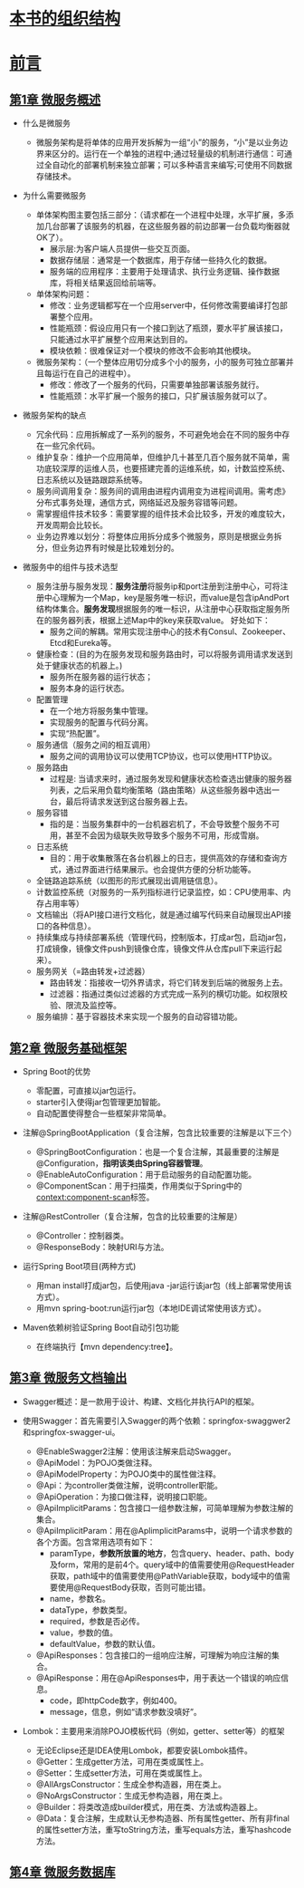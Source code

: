 
# [本书的组织结构](docs/本书的组织结构.md "本书的组织结构")

# [前言](docs/前言.md "前言")

## [第1章 微服务概述](docs/第1章微服务概述.md "第1章微服务概述")

* 什么是微服务
    * 微服务架构是将单体的应用开发拆解为一组“小”的服务，“小”是以业务边界来区分的。运行在一个单独的进程中;通过轻量级的机制进行通信：可通过全自动化的部署机制来独立部署；可以多种语言来编写;可使用不同数据存储技术。

* 为什么需要微服务
    * 单体架构图主要包括三部分：（请求都在一个进程中处理，水平扩展，多添加几台部署了该服务的机器，在这些服务器的前边部署一台负载均衡器就OK了）。
        * 展示层:为客户端人员提供一些交互页面。
        * 数据存储层：通常是一个数据库，用于存储一些持久化的数据。
        * 服务端的应用程序：主要用于处理请求、执行业务逻辑、操作数据库，将相关结果返回给前端等。
    * 单体架构问题：
        * 修改：业务逻辑都写在一个应用server中，任何修改需要编译打包部署整个应用。
        * 性能瓶颈：假设应用只有一个接口到达了瓶颈，要水平扩展该接口，只能通过水平扩展整个应用来达到目的。
        * 模块依赖：很难保证对一个模块的修改不会影响其他模块。
    * 微服务架构：（一个整体应用切分成多个小的服务，小的服务可独立部署并且每运行在自己的进程中）。
        * 修改：修改了一个服务的代码，只需要单独部署该服务就行。
        * 性能瓶颈：水平扩展一个服务的接口，只扩展该服务就可以了。

* 微服务架构的缺点
    * 冗余代码：应用拆解成了一系列的服务，不可避免地会在不同的服务中存在一些冗余代码。
    * 维护复杂：维护一个应用简单，但维护几十甚至几百个服务就不简单，需功底较深厚的运维人员，也要搭建完善的运维系统，如，计数监控系统、日志系统以及链路跟踪系统等。
    * 服务间调用复杂：服务间的调用由进程内调用变为进程间调用。需考虑》分布式事务处理，通信方式，网络延迟及服务容错等问题。
    * 需掌握组件技术较多：需要掌握的组件技术会比较多，开发的难度较大，开发周期会比较长。
    * 业务边界难以划分：将整体应用拆分成多个微服务，原则是根据业务拆分，但业务边界有时候是比较难划分的。

* 微服务中的组件与技术选型
    * 服务注册与服务发现：**服务注册**将服务ip和port注册到注册中心，可将注册中心理解为一个Map，key是服务唯一标识，而value是包含ipAndPort结构体集合。**服务发现**根据服务的唯一标识，从注册中心获取指定服务所在的服务器列表，根据上述Map中的key来获取value。 好处如下：
        * 服务之间的解耦。常用实现注册中心的技术有Consul、Zookeeper、Etcd和Eureka等。
    * 健康检查：(目的为在服务发现和服务路由时，可以将服务调用请求发送到处于健康状态的机器上。)
        * 服务所在服务器的运行状态；
        * 服务本身的运行状态。
    * 配置管理
        * 在一个地方将服务集中管理。
        * 实现服务的配置与代码分离。
        * 实现“热配置”。
    * 服务通信（服务之间的相互调用）
        * 服务之间的调用协议可以使用TCP协议，也可以使用HTTP协议。
    * 服务路由
        * 过程是: 当请求来时，通过服务发现和健康状态检查选出健康的服务器列表，之后采用负载均衡策略（路由策略）从这些服务器中选出一台，最后将请求发送到这台服务器上去。
    * 服务容错
        * 指的是：当服务集群中的一台机器宕机了，不会导致整个服务不可用，甚至不会因为级联失败导致多个服务不可用，形成雪崩。
    * 日志系统
        * 目的：用于收集散落在各台机器上的日志，提供高效的存储和查询方式，通过界面进行结果展示。也会提供方便的分析功能等。
    * 全链路追踪系统（以图形的形式展现出调用链信息）。
    * 计数监控系统（对服务的一系列指标进行记录监控，如：CPU使用率、内存占用率等）
    * 文档输出（将API接口进行文档化，就是通过编写代码来自动展现出API接口的各种信息）。
    * 持续集成与持续部署系统（管理代码，控制版本，打成ar包，启动jar包，打成镜像，镜像文件push到镜像仓库，镜像文件从仓库pull下来运行起来）。
    * 服务网关（=路由转发+过滤器）
        * 路由转发：指接收一切外界请求，将它们转发到后端的微服务上去。
        * 过滤器：指通过类似过滤器的方式完成一系列的横切功能。如权限校验、限流及监控等。
    * 服务编排：基于容器技术来实现一个服务的自动容错功能。



## [第2章 微服务基础框架](docs/第2章微服务基础框架.md "第2章 微服务基础框架")

* Spring Boot的优势
    * 零配置，可直接以jar包运行。
    * starter引入使得jar包管理更加智能。
    * 自动配置使得整合一些框架非常简单。

* 注解@SpringBootApplication（复合注解，包含比较重要的注解是以下三个）
    * @SpringBootConfiguration：也是一个复合注解，其最重要的注解是@Configuration，**指明该类由Spring容器管理**。
    * @EnableAutoConfiguration：用于启动服务的自动配置功能。
    * @ComponentScan：用于扫描类，作用类似于Spring中的<context:component-scan>标签。

* 注解@RestController（复合注解，包含的比较重要的注解是）
    * @Controller：控制器类。
    * @ResponseBody：映射URI与方法。

* 运行Spring Boot项目(两种方式)
    * 用man install打成jar包，后使用java -jar运行该jar包（线上部署常使用该方式）。  
    * 用mvn spring-boot:run运行jar包（本地IDE调试常使用该方式）。

* Maven依赖树验证Spring Boot自动引包功能
    * 在终端执行【mvn dependency:tree】。




## [第3章 微服务文档输出](docs/第3章微服务文档输出.md "第3章 微服务文档输出")


* Swagger概述：是一款用于设计、构建、文档化并执行API的框架。

* 使用Swagger：首先需要引入Swagger的两个依赖：springfox-swaggwer2和springfox-swagger-ui。
    * @EnableSwagger2注解：使用该注解来启动Swagger。
    * @ApiModel：为POJO类做注释。
    * @ApiModelProperty：为POJO类中的属性做注释。
    * @Api：为controller类做注解，说明controller职能。
    * @ApiOperation：为接口做注释，说明接口职能。
    * @ApiImplicitParams：包含接口一组参数注解，可简单理解为参数注解的集合。
    * @ApiImplicitParam：用在@AplimplicitParams中，说明一个请求参数的各个方面。包含常用选项有如下：
        * paramType，**参数所放置的地方**，包含query、header、path、body及form，常用的是前4个。query域中的值需要使用@RequestHeader获取，path域中的值需要使用@PathVariable获取，body域中的值需要使用@RequestBody获取，否则可能出错。
        * name，参数名。
    	* dataType，参数类型。
    	* required，参数是否必传。
    	* value，参数的值。
    	* defaultValue，参数的默认值。
    * @ApiResponses：包含接口的一组响应注解，可理解为响应注解的集合。
    * @ApiResponse：用在@ApiResponses中，用于表达一个错误的响应信息。
        * code，即httpCode数字，例如400。
    	* message，信息，例如“请求参数没填好”。

* Lombok：主要用来消除POJO模板代码（例如，getter、setter等）的框架
    * 无论Eclipse还是IDEA使用Lombok，都要安装Lombok插件。
    * @Getter：生成getter方法，可用在类或属性上。
    * @Setter：生成setter方法，可用在类或属性上。
    * @AllArgsConstructor：生成全参构造器，用在类上。
    * @NoArgsConstructor：生成无参构造器，用在类上。
    * @Builder：将类改造成builder模式，用在类、方法或构造器上。
    * @Data：复合注解，生成默认无参构造器、所有属性getter、所有非final的属性setter方法，重写toString方法，重写equals方法，重写hashcode方法。




## [第4章 微服务数据库](docs/第4章微服务数据库.md "第4章 微服务数据库")





















